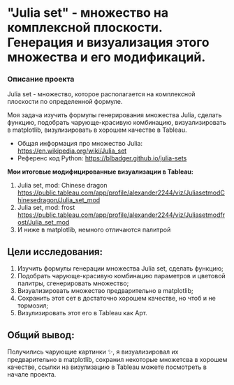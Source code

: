 # "Julia set" - множество на комплексной плоскости. Генерация и визуализация этого множества и его модификаций.

### Описание проекта

Julia set - множество, которое располагается на комплексной плоскости по определенной формуле.

Моя задача изучить формулы генерирования множества Julia, сделать функцию, подобрать чарующе-красивую комбинацию, визуализировать в matplotlib, визулизировать в хорошем качестве в Tableau.

* Общая информация про множество Julia: https://en.wikipedia.org/wiki/Julia_set
* Референс код Python: https://blbadger.github.io/julia-sets

**Мои итоговые модифицированные визуализации в Tableau:**
1. Julia set, mod: Chinese dragon https://public.tableau.com/app/profile/alexander2244/viz/JuliasetmodChinesedragon/Julia_set_mod
2. Julia set, mod: frost https://public.tableau.com/app/profile/alexander2244/viz/Juliasetmodfrost/Julia_set_mod
3. И ниже в matplotlib, немного отличаются палитрой

## Цели исследования:

1. Изучить формулы генерации множества Julia set, сделать функцию;
2. Подобрать чарующе-красивую комбинацию параметров и цветовой палитры, сгенерировать множество;
3. Визуализировать множество предварительно в matplotlib;
4. Сохранить этот сет в достаточно хорошем качестве, но чтоб и не тормозил;
5. Визулизировать этот его в Tableau как Арт.

## Общий вывод: 
Получились чарующие картинки ✨, я визуализировал их предварительно в matplotlib, сохранил некоторые множетсва в хорошем качестве, ссылки на визулизацию в Tableau можете посмотреть в начале проекта.